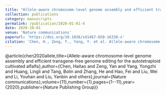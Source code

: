 ```yaml
---
title: "Allele-aware chromosome-level genome assembly and efficient transgene-free genome editing for the autotetraploid cultivated alfalfa"
collection: publications
category: manuscripts
permalink: /publication/2020-01-01-4
date: 2020-10-01
venue: 'Nature communications'
paperurl: 'https://doi.org/10.1038/s41467-020-16338-x'
citation: 'Chen, H., Zeng, Y., Yang, Y. et al. Allele-aware chromosome-level genome assembly and efficient transgene-free genome editing for the autotetraploid cultivated alfalfa. Nat Commun 11, 2494 (2020). https://doi.org/10.1038/s41467-020-16338-x'
---
```


@article{chen2020allele,title={Allele-aware chromosome-level genome assembly and efficient transgene-free genome editing for the autotetraploid cultivated alfalfa},author={Chen, Haitao and Zeng, Yan and Yang, Yongzhi and Huang, Lingli and Tang, Bolin and Zhang, He and Hao, Fei and Liu, Wei and Li, Youhan and Liu, Yanbin and others},journal={Nature communications},volume={11},number={1},pages={1--11},year={2020},publisher={Nature Publishing Group}}
